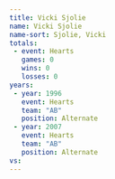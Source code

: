 ```yaml
---
title: Vicki Sjolie
name: Vicki Sjolie
name-sort: Sjolie, Vicki
totals:
 - event: Hearts
   games: 0
   wins: 0
   losses: 0
years:
 - year: 1996
   event: Hearts
   team: "AB"
   position: Alternate
 - year: 2007
   event: Hearts
   team: "AB"
   position: Alternate
vs:
---
```

